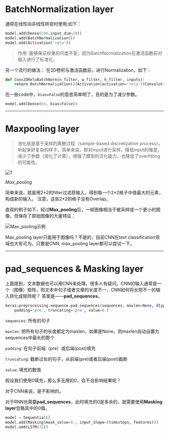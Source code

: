 # BatchNormalization layer

通常在线性向非线性转变时使用,如下：

```python
model.add(Dense(100,input_dim=20))
model.add(BatchNormalization())
model.add(Activation('relu'))
```

> 作用: 能够保证权重的尺度不变，因为BatchNormalization在激活函数前对输入进行了标准化。

另一个流行的做法：
在2D卷积与激活函数前，进行Normalization，如下：

```python
def Conv2DReluBatchNorm(n_filter, w_filter, h_filter, inputs):
    return BatchNormalization()(Activation(activation='relu')(Convolution2D(n_filter, w_filter, h_filter, border_mode='same')(inputs)))
```

在一些code中，`bias=False`的意思简单明了，目的是为了减少参数。

```python
model.add(Dense(64, bias=False))
```

----------
# Maxpooling layer

> 池化层是基于采样的离散过程（sample-based discretization process）。听起来好复杂的样子，简单来说，即对input进行采样，降低input的维度，减少了参数（简化了计算），增强了模型的泛化能力，也降低了overfitting的可能性。

![1](https://leanote.com/api/file/getImage?fileId=5b616403ab64414e6300176a)

*Max_pooling*

简单来说，就是用2\*2的filter过滤原输入，得到每一个2\*2格子中值最大的元素，构成新的输入。
注意，这些2\*2的格子没有Overlap。

直观的例子如下，经过**Max_pooling**后，一帧图像相当于被采样成一个更小的图像，但保存了原始图像的大量特征：

![Max_pooling示例](http://upload-images.jianshu.io/upload_images/2528310-d7761035ec7517a5.png?imageMogr2/auto-orient/strip%7CimageView2/2/w/500)

Max_pooling layer只能用于图像吗？不是的，目前CNN在text classification领域也大有可为。只要是CNN, max_pooling layer都可以尝试一下。

----------
# pad_sequences & Masking layer

上面提到，文本数据也可以用CNN来处理。很多人有疑问，CNN的输入通常是一个（图像）矩阵，而文本中句子或者文章的长度不一，CNN如何将长短不一的输入转化成矩阵呢？
答案是——**pad_sequences**。

```python
keras.preprocessing.sequence.pad_sequences(sequences, maxlen=None, dtype='int32',
    padding='pre', truncating='pre', value=0.)
```

`sequences`: 所有的句子

`maxlen`: 把所有句子的长度都定为maxlen，如果是None，则maxlen自动设置为sequences中最长的那个

`padding`: 在句子前端（pre）或后端(post)填充

`truncating`: 截断过长的句子，从前端(pre)或者后端(post)截断

`value`: 填充的数值

假设我们使用0填充，那么多无用的0，会不会影响结果呢？

对于CNN来说，是不影响的。

对于RNN也需要**pad_sequences**，此时填充的0是多余的，就需要使用**Masking layer**忽略其中的0值。

```python
model = Sequential()
model.add(Masking(mask_value=0., input_shape=(timesteps, features)))
model.add(LSTM(32))
```



